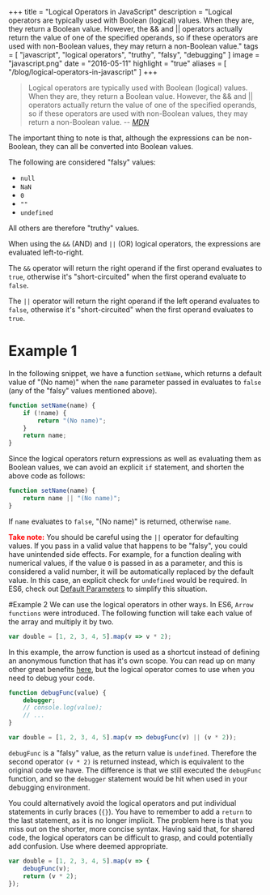 +++
title = "Logical Operators in JavaScript"
description = "Logical operators are typically used with Boolean (logical) values. When they are, they return a Boolean value. However, the && and || operators actually return the value of one of the specified operands, so if these operators are used with non-Boolean values, they may return a non-Boolean value."
tags = [
    "javascript",
    "logical operators",
    "truthy",
    "falsy",
    "debugging"
]
image = "javascript.png"
date = "2016-05-11"
highlight = "true"
aliases = [
    "/blog/logical-operators-in-javascript"
]
+++

> Logical operators are typically used with Boolean (logical) values. When they are, they return a Boolean value. However, the && and || operators actually return the value of one of the specified operands, so if these operators are used with non-Boolean values, they may return a non-Boolean value.
-- <cite>[MDN][1]</cite>

The important thing to note is that, although the expressions can be non-Boolean, they can all be converted into Boolean values.

The following are considered "falsy" values:

- `null`
- `NaN`
- `0`
- `""`
- `undefined`

All others are therefore "truthy" values.

When using the `&&` (AND) and `||` (OR) logical operators, the expressions are evaluated left-to-right. 

The `&&` operator will return the right operand if the first operand evaluates to `true`, otherwise it's "short-circuited" when the first operand evaluate to `false`.  

The `||` operator will return the right operand if the left operand evaluates to `false`, otherwise it's "short-circuited" when the first operand evaluates to `true`.

# Example 1
In the following snippet, we have a function `setName`, which returns a default value of "(No name)" when the `name` parameter passed in evaluates to `false` (any of the "falsy" values mentioned above).

```javascript
function setName(name) {
​    if (!name) {
        return "(No name)";
    }
    return name;
}
```

Since the logical operators return expressions as well as evaluating them as Boolean values, we can avoid an explicit `if` statement, and shorten the above code as follows:

```javascript
function setName(name) {
​    return name || "(No name)";
}
```

If `name` evaluates to `false`, "(No name)" is returned, otherwise `name`.

<span style="color:#FF0000; font-weight:bold">Take note:</span>
You should be careful using the `||` operator for defaulting values. If you pass in a valid value that happens to be "falsy", you could have unintended side effects. For example, for a function dealing with numerical values, if the value `0` is passed in as a parameter, and this is considered a valid number, it will be automatically replaced by the default value. In this case, an explicit check for `undefined` would be required. In ES6, check out [Default Parameters][2] to simplify this situation.

#Example 2
We can use the logical operators in other ways. In ES6, `Arrow functions` were introduced. The following function will take each value of the array and multiply it by two.

```javascript
var double = [1, 2, 3, 4, 5].map(v => v * 2); 
```
In this example, the arrow function is used as a shortcut instead of defining an anonymous function that has it's own scope. You can read up on many other great benefits [here](https://strongloop.com/strongblog/an-introduction-to-javascript-es6-arrow-functions/), but the logical operator comes to use when you need to debug your code.

```javascript
function debugFunc(value) {
    debugger;
    // console.log(value);  
    // ...
}

var double = [1, 2, 3, 4, 5].map(v => debugFunc(v) || (v * 2)); 
```

`debugFunc` is a "falsy" value, as the return value is `undefined`. Therefore the second operator `(v * 2)` is returned instead, which is equivalent to the original code we have. The difference is that we still executed the `debugFunc` function, and so the `debugger` statement would be hit when used in your debugging environment.

You could alternatively avoid the logical operators and put individual statements in curly braces (`{}`). You have to remember to add a `return` to the last statement, as it is no longer implicit. The problem here is that you miss out on the shorter, more concise syntax. Having said that, for shared code, the logical operators can be difficult to grasp, and could potentially add confusion. Use where deemed appropriate. 

```javascript
var double = [1, 2, 3, 4, 5].map(v => { 
    debugFunc(v); 
    return (v * 2); 
}); 
```

[1]: https://developer.mozilla.org/en-US/docs/Web/JavaScript/Reference/Operators/Logical_Operators

[2]: https://developer.mozilla.org/en/docs/Web/JavaScript/Reference/Functions/Default_parameters